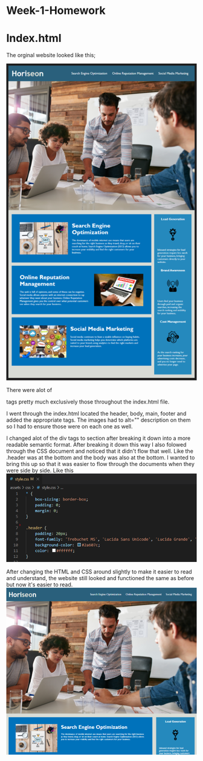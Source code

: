 # Week-1-Homework

# Index.html
The orginal website looked like this;

![This is an image of the website before changes](/assets/images/Before.PNG)

There were alot of <div></div> tags pretty much exclusively those throughout the index.html file. 

I went through the index.html located the header, body, main, footer and added the appropriate tags. The images had to alt="" description on them so I had to ensure those were on each one as well. 

I changed alot of the div tags to section after breaking it down into a more readable semantic format. After breaking it down this way I also folowed through the CSS document and noticed that it didn't flow that well. Like the .header was at the bottom and the body was also at the bottom. I wanted to bring this up so that it was easier to flow through the documents when they were side by side. Like this 
![Example](/assets/images/CSSExample.png)

After changing the HTML and CSS around slightly to make it easier to read and understand, the website still looked and functioned the same as before but now it's easier to read.
 ![After Changes](/assets/images/After.png)







